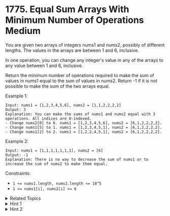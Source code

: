 # 1775. Equal Sum Arrays With Minimum Number of Operations<br> Medium

You are given two arrays of integers nums1 and nums2, possibly of different lengths. The values in the arrays are between 1 and 6, inclusive.

In one operation, you can change any integer's value in any of the arrays to any value between 1 and 6, inclusive.

Return the minimum number of operations required to make the sum of values in nums1 equal to the sum of values in nums2. Return -1​​​​​ if it is not possible to make the sum of the two arrays equal.


Example 1:

```
Input: nums1 = [1,2,3,4,5,6], nums2 = [1,1,2,2,2,2]
Output: 3
Explanation: You can make the sums of nums1 and nums2 equal with 3 operations. All indices are 0-indexed.
- Change nums2[0] to 6. nums1 = [1,2,3,4,5,6], nums2 = [6,1,2,2,2,2].
- Change nums1[5] to 1. nums1 = [1,2,3,4,5,1], nums2 = [6,1,2,2,2,2].
- Change nums1[2] to 2. nums1 = [1,2,2,4,5,1], nums2 = [6,1,2,2,2,2].
```

Example 2:

```
Input: nums1 = [1,1,1,1,1,1,1], nums2 = [6]
Output: -1
Explanation: There is no way to decrease the sum of nums1 or to increase the sum of nums2 to make them equal.
```

Constraints:

- `1 <= nums1.length, nums2.length <= 10^5`
- `1 <= nums1[i], nums2[i] <= 6`

<details>

<summary> Related Topics </summary>

-   `Greedy`
-   `Array`

</details>

<details>

<summary> Hint 1 </summary>
Let's note that we want to either decrease the sum of the array with a larger sum or increase the array's sum with the smaller sum.
</details>
<details>

<summary> Hint 2 </summary>
You can maintain the largest increase or decrease you can make in a binary search tree and each time get the maximum one.
</details>
